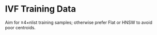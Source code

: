 # IVF Training Data

Aim for ≥4×nlist training samples; otherwise prefer Flat or HNSW to avoid poor centroids.
